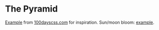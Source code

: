 # The Pyramid 

[Example](https://100dayscss.com/?dayIndex=2) from [100dayscss.com](https://100dayscss.com) for inspiration.
Sun/moon bloom: [example](https://threejs.org/examples/webgl_postprocessing_unreal_bloom_selective.html).